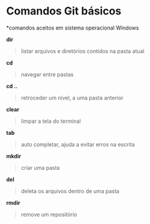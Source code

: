 # Comandos Git básicos

*comandos aceitos em sistema operacional Windows

**dir**

> listar arquivos e diretórios contidos na pasta atual





**cd**

> navegar entre pastas





**cd ..**

> retroceder um nível, a uma pasta anterior





**clear**

> limpar a tela do terminal





**tab**

> auto completar, ajuda a  evitar erros na escrita





**mkdir**

> criar uma pasta





**del**

> deleta os arquivos dentro de uma pasta





**rmdir**

> remove um repositório
